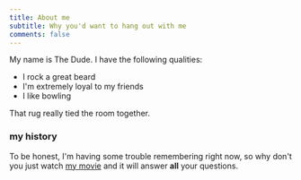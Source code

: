 ```yaml
---
title: About me
subtitle: Why you'd want to hang out with me
comments: false
---
```


My name is The Dude. I have the following qualities:

- I rock a great beard
- I'm extremely loyal to my friends
- I like bowling

That rug really tied the room together.

### my history

To be honest, I'm having some trouble remembering right now, so why don't you
just watch [my movie](https://en.wikipedia.org/wiki/The_Big_Lebowski) and it
will answer **all** your questions.
